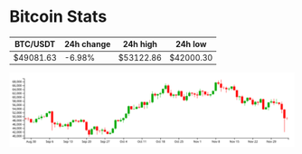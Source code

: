 # Bitcoin Stats

BTC/USDT|24h change|24h high|24h low|
|---|---|---|---|
|$49081.63|-6.98%|$53122.86|$42000.30|

<img src="./chart.svg">
